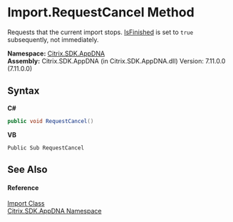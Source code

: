 # Import.RequestCancel Method 
 

Requests that the current import stops. <a href="0924534d-8004-641e-d396-217835a18424">IsFinished</a> is set to `true` subsequently, not immediately.

**Namespace:**&nbsp;[Citrix.SDK.AppDNA](index.md)<br />**Assembly:**&nbsp;Citrix.SDK.AppDNA (in Citrix.SDK.AppDNA.dll) Version: 7.11.0.0 (7.11.0.0)

## Syntax

**C#**
```csharp
public void RequestCancel()
```

**VB**
```vbnet
Public Sub RequestCancel
```


## See Also


#### Reference
<a href="45bef3fc-5396-1e03-f577-fb7fe3ec23f9">Import Class</a><br /><a href="fe2d265b-410b-8b11-1eb4-a790e0b062bf">Citrix.SDK.AppDNA Namespace</a><br />
